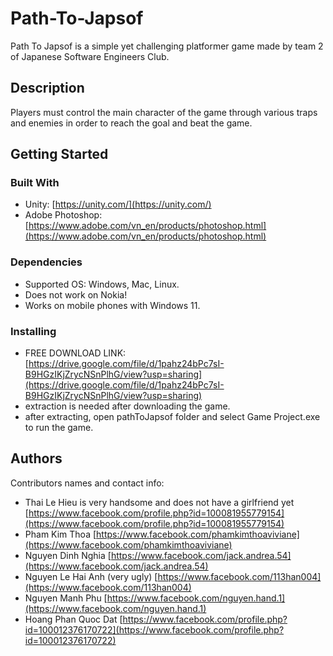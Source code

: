 # Path-To-Japsof

Path To Japsof is a simple yet challenging platformer game made by team 2 of Japanese Software Engineers Club.

## Description

Players must control the main character of the game through various traps and enemies in order to reach the goal and beat the game.

## Getting Started

### Built With

* Unity: [https://unity.com/](https://unity.com/)
* Adobe Photoshop: [https://www.adobe.com/vn_en/products/photoshop.html](https://www.adobe.com/vn_en/products/photoshop.html)

### Dependencies

* Supported OS: Windows, Mac, Linux.
* Does not work on Nokia!
* Works on mobile phones with Windows 11.

### Installing

* FREE DOWNLOAD LINK: [https://drive.google.com/file/d/1pahz24bPc7sI-B9HGzIKjZrycNSnPlhG/view?usp=sharing](https://drive.google.com/file/d/1pahz24bPc7sI-B9HGzIKjZrycNSnPlhG/view?usp=sharing)
* extraction is needed after downloading the game.
* after extracting, open pathToJapsof folder and select Game Project.exe to run the game.

## Authors

Contributors names and contact info:
* Thai Le Hieu is very handsome and does not have a girlfriend yet [https://www.facebook.com/profile.php?id=100081955779154](https://www.facebook.com/profile.php?id=100081955779154)
* Pham Kim Thoa [https://www.facebook.com/phamkimthoaviviane](https://www.facebook.com/phamkimthoaviviane)
* Nguyen Dinh Nghia [https://www.facebook.com/jack.andrea.54](https://www.facebook.com/jack.andrea.54)
* Nguyen Le Hai Anh (very ugly) [https://www.facebook.com/113han004](https://www.facebook.com/113han004)
* Nguyen Manh Phu [https://www.facebook.com/nguyen.hand.1](https://www.facebook.com/nguyen.hand.1)
* Hoang Phan Quoc Dat [https://www.facebook.com/profile.php?id=100012376170722](https://www.facebook.com/profile.php?id=100012376170722)
